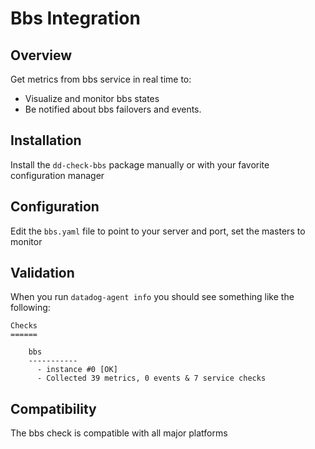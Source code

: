 # Bbs Integration

## Overview

Get metrics from bbs service in real time to:

* Visualize and monitor bbs states
* Be notified about bbs failovers and events.

## Installation

Install the `dd-check-bbs` package manually or with your favorite configuration manager

## Configuration

Edit the `bbs.yaml` file to point to your server and port, set the masters to monitor

## Validation

When you run `datadog-agent info` you should see something like the following:

    Checks
    ======

        bbs
        -----------
          - instance #0 [OK]
          - Collected 39 metrics, 0 events & 7 service checks

## Compatibility

The bbs check is compatible with all major platforms
